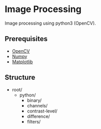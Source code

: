 # Image Processing 

Image processing using python3 (OpenCV).

## Prerequisites
- [OpenCV](https://docs.opencv.org/3.4/index.html)
- [Numpy](https://numpy.org/)
- [Matplotlib](https://matplotlib.org/)

## Structure
- root/ 
  - python/
    - binary/
    - channels/
    - contrast-level/
    - difference/
    - filters/
